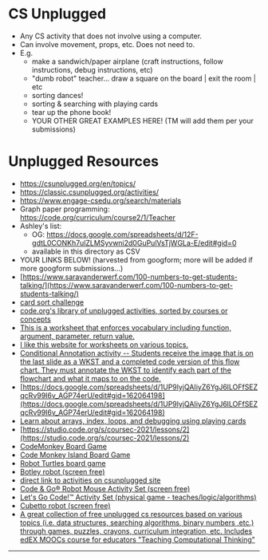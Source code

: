# CS Unplugged
  * Any CS activity that does not involve using a computer.
  * Can involve movement, props, etc. Does not need to.
  * E.g.
    - make a sandwich/paper airplane (craft instructions, follow instructions, debug instructions, etc)
    - "dumb robot" teacher... draw a square on the board | exit the room | etc 
    - sorting dances!
    - sorting & searching with playing cards
    - tear up the phone book!
    - YOUR OTHER GREAT EXAMPLES HERE! (TM will add them per your submissions)

# Unplugged Resources
  * https://csunplugged.org/en/topics/
  * https://classic.csunplugged.org/activities/
  * https://www.engage-csedu.org/search/materials
  * Graph paper programming: https://code.org/curriculum/course2/1/Teacher
  * Ashley's list: 
    - OG: https://docs.google.com/spreadsheets/d/12F-gdtL0CONKh7ulZLMSyvwni2d0GuPulVsTjWGLa-E/edit#gid=0
    - available in this directory as CSV
  * YOUR LINKS BELOW! (harvested from googform; more will be added if more googform submissions...)
  * [https://www.saravanderwerf.com/100-numbers-to-get-students-talking/](https://www.saravanderwerf.com/100-numbers-to-get-students-talking/)
  * [card sort challenge](http://brainu.org/lesson/card-sort-challenge)
  * [code.org's library of unplugged activities, sorted by courses or concepts](https://code.org/curriculum/unplugged)
  * [This is a worksheet that enforces vocabulary including function, argument, parameter, return value.](https://docs.google.com/document/d/1iC9Ur7h-4i9vd_AV9SVYjuuT4aP_BkSoHoNE4rL4_FE/edit?usp=sharing)
  * [I like this website for worksheets on various topics.](https://www.teacherspayteachers.com/Browse/Search:coding%20unplugged/Price-Range/Free)
  * [Conditional Annotation activity -- Students receive the image that is on the last slide as a WKST and a completed code version of this flow chart. They must annotate the WKST to identify each part of the flowchart and what it maps to on the code.](https://docs.google.com/presentation/d/1zbQmJkKGvVmDh5jffT23V-7_eAkq8Vgp_OBRadonLMs/edit?usp=sharing)
  * [https://docs.google.com/spreadsheets/d/1UP9lyjQAIiyZ6YgJ6lLOFfSEZqcRv99I6v_AGP74erU/edit#gid=162064198](https://docs.google.com/spreadsheets/d/1UP9lyjQAIiyZ6YgJ6lLOFfSEZqcRv99I6v_AGP74erU/edit#gid=162064198)
  * [Learn about arrays, index, loops, and debugging using playing cards](https://drive.google.com/file/d/1rmiXAiujb1ewjuNDoT10G4sSC8Er7QWS/view?usp=sharing)
  * [https://studio.code.org/s/coursec-2021/lessons/2](https://studio.code.org/s/coursec-2021/lessons/2)
  * [CodeMonkey Board Game](https://www.codemonkey.com/going-bananas/)
  * [Code Monkey Island Board Game](http://mygames4good.com/product/code-monkey-island/)
  * [Robot Turtles board game](https://www.amazon.com/Think-Fun-Turtles-Coding-Preschoolers/dp/B00HN2BXUY/ref=asc_df_B00HN2BXUY/?tag=hyprod-20&linkCode=df0&hvadid=241994149842&hvpos=&hvnetw=g&hvrand=11952292367853838055&hvpone=&hvptwo=&hvqmt=&hvdev=c&hvdvcmdl=&hvlocint=&hvlocphy=9067609&hvtargid=pla-440959412344&psc=1)
  * [Botley robot (screen free)](https://www.learningresources.com/media/botley/?gclid=Cj0KCQjwz96WBhC8ARIsAATR251j29IFV3_a_930qd_bRTiK3ckzHZ-sSB8XbKiTdmXvgrymRrpnBEkaAgCMEALw_wcB)
  * [direct link to activities on csunplugged site](https://classic.csunplugged.org/activities/)
  * [Code & Go® Robot Mouse Activity Set (screen free)](https://www.learningresources.com/item-code-gor-robot-mouse-activity-set)
  * [Let's Go Code!™ Activity Set (physical game - teaches/logic/algorithms)](https://www.learningresources.com/item-let-s-go-code-tm-activity-set)
  * [Cubetto robot (screen free)](https://www.primotoys.com/)
  * [A great collection of free unplugged cs resources based on various topics  (i.e. data structures, searching algorithms, binary numbers ,etc.) through games, puzzles, crayons, curriculum integration, etc. Includes edEX MOOCs course  for educators "Teaching Computational Thinking"](https://www.csunplugged.org/en/) 

* * *
